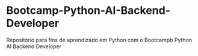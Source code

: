# Bootcamp-Python-AI-Backend-Developer
Repositório para fins de aprendizado em Python com o Bootcampb Python AI Backend Developer
